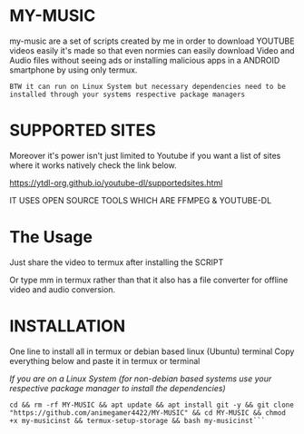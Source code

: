 # MY-MUSIC
my-music are a set of scripts created by me in order to download YOUTUBE videos easily it's made so that even normies can easily download Video and Audio files without seeing ads or installing malicious apps in a ANDROID smartphone by using only termux.

`BTW it can run on Linux System but necessary dependencies need to be installed through your systems respective package managers`

# SUPPORTED SITES

Moreover it's power isn't just limited to Youtube if you want a list of sites where it works natively check the link below.

https://ytdl-org.github.io/youtube-dl/supportedsites.html

IT USES OPEN SOURCE TOOLS WHICH ARE FFMPEG & YOUTUBE-DL

# The Usage 

Just share the video to termux after installing the SCRIPT

Or type mm in termux rather than that it also has a file converter for offline video and audio conversion.

# INSTALLATION
One line to install all in termux or debian based linux (Ubuntu) terminal
Copy everything below and paste it in termux or terminal

*If you are on a Linux System (for non-debian based systems use your respective package manager to install the dependencies)*


```
cd && rm -rf MY-MUSIC && apt update && apt install git -y && git clone "https://github.com/animegamer4422/MY-MUSIC" && cd MY-MUSIC && chmod +x my-musicinst && termux-setup-storage && bash my-musicinst```
